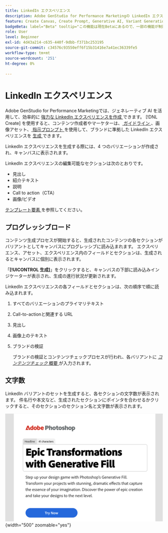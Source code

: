 ```yaml
---
title: LinkedIn エクスペリエンス
description: Adobe GenStudio for Performance Marketingの LinkedIn エクスペリエンスについて説明します。
feature: Create Canvas, Create Prompt, Generative AI, Variant Generation, Content Generation
badgeBeta: label="Beta" tooltip="この機能は現在Betaにあるので、一部の機能が制限されるか、変更される可能性があります。"
role: User
level: Beginner
exl-id: 4d43a214-c635-440f-9dbb-f371bc253195
source-git-commit: c34576c93550eff6f15b31416e7a41ec36339fe5
workflow-type: tm+mt
source-wordcount: '251'
ht-degree: 0%

---
```


# LinkedIn エクスペリエンス

Adobe GenStudio for Performance Marketingでは、ジェネレーティブ AI を活用して、効率的に [ 強力な LinkedIn エクスペリエンスを作成 ](/help/user-guide/create/create-linkedin.md) できます。 [!DNL Create] を使用すると、コンテンツ作成者やマーケターは、[ ガイドライン ](/help/user-guide/guidelines/overview.md)、画像アセット、[ 指示プロンプト ](/help/user-guide/effective-prompts.md) を使用して、ブランドに準拠した LinkedIn エクスペリエンスを [ 生成 ](/help/user-guide/create/create-email-experience.md) できます。

LinkedIn エクスペリエンスを生成する際には、4 つのバリエーションが作成され、キャンバスに表示されます。

LinkedIn エクスペリエンスの編集可能なセクションは次のとおりです。

* 見出し
* 紹介テキスト
* 説明
* Call to action（CTA）
* 画像/ビデオ

[ テンプレート要素 ](/help/user-guide/content/use-templates.md#template-elements) を参照してください。

## プログレッシブロード

コンテンツ生成プロセスが開始すると、生成されたコンテンツの各セクションがバリアントとしてキャンバスにプログレッシブに読み込まれます。 エクスペリエンス、アセット、エクスペリエンス内のフィールドとセクションは、生成されるとキャンバスに個別に表示されます。

「**[!UICONTROL 生成]**」をクリックすると、キャンバスの下部に読み込みインジケーターが表示され、生成の進行状況が更新されます。

LinkedIn エクスペリエンスの各フィールドとセクションは、次の順序で順に読み込まれます。

1. すべてのバリエーションのプライマリテキスト
1. Call-to-actionと関連する URL
1. 見出し
1. 画像上のテキスト
1. ブランドの検証

   ブランドの検証とコンテンツチェックプロセスが行われ、各バリアントに [_コンテンツチェック_ 概要 ](/help/user-guide/guidelines/brand-validation.md#content-check-summary) が入力されます。

## 文字数

LinkedIn バリアントのセットを生成すると、各セクションの文字数が表示されます。 件名行や本文など、生成されたセクションにポインタを合わせるかクリックすると、そのセクションのセクション名と文字数が表示されます。

![ 文字数 ](/help/assets/character-count.png){width="500" zoomable="yes"}
